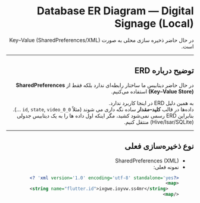 <div dir="rtl">

# Database ER Diagram — Digital Signage (Local)

در حال حاضر ذخیره‌ سازی محلی به‌ صورت Key–Value (SharedPreferences/XML) است.

---


## توضیح درباره ERD

در حال حاضر دیتابیس ما ساختار رابطه‌ای ندارد 
بلکه فقط از **SharedPreferences (Key–Value Store)** استفاده می‌کنیم.

به همین دلیل ERD  در اینجا کاربرد ندارد.  
داده‌ها در قالب **کلید–مقدار** ساده نگه ‌داری می‌ شوند (مثلاً `id`, `state`, `video_0_0` …).  
بنابراین ERD رسمی نمی‌شود کشید، مگر اینکه اول داده‌ ها را به یک دیتابیس جدولی (Hive/Isar/SQLite) منتقل کنیم.

---

## نوع ذخیره‌سازی فعلی
- SharedPreferences (XML)
- نمونه فعلی:
  ```xml
  <?xml version='1.0' encoding='utf-8' standalone='yes' ?>
  <map>
      <string name="flutter.id">ixgwe.ioyvw.ss4mr</string>
  </map>

  
</div>